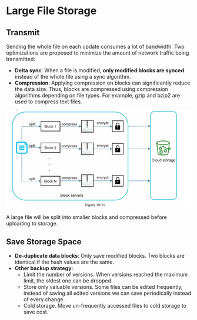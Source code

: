 # Large File Storage

## Transmit

Sending the whole file on each update consumes a lot of bandwidth. 
Two optimizations are proposed to minimize the amount of network traffic being transmitted:

- **Delta sync**: When a file is modified, **only modified blocks are synced** instead of the whole file using a sync algorithm.
- **Compression**: Applying compression on blocks can significantly reduce the data size. Thus, blocks are compressed using compression algorithms depending on file types. For example, gzip and bzip2 are used to compress text files.

![img.png](upload.png)

A large file will be split into smaller blocks and compressed before uploading to storage.

## Save Storage Space

- **De-duplicate data blocks**: Only save modified blocks. Two blocks are identical if the hash values are the same.
- **Other backup strategy:**
  - Limit the number of versions. When versions reached the maximum limit, the oldest one can be dropped.
  - Store only valuable versions. Some files can be edited frequently, instead of saving all edited versions we can save periodically instead of every change.
  - Cold storage. Move un-frequently accessed files to cold storage to save cost.
